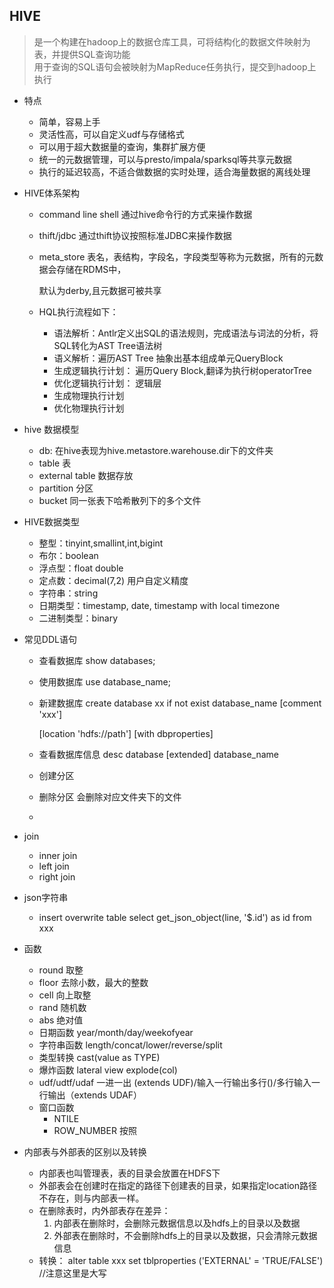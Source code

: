 ## HIVE
> 是一个构建在hadoop上的数据仓库工具，可将结构化的数据文件映射为表，并提供SQL查询功能  
> 用于查询的SQL语句会被映射为MapReduce任务执行，提交到hadoop上执行

- 特点 
  - 简单，容易上手  
  - 灵活性高，可以自定义udf与存储格式 
  - 可以用于超大数据量的查询，集群扩展方便
  - 统一的元数据管理，可以与presto/impala/sparksql等共享元数据
  - 执行的延迟较高，不适合做数据的实时处理，适合海量数据的离线处理  
- HIVE体系架构
  - command line shell 通过hive命令行的方式来操作数据
  
  - thift/jdbc  通过thift协议按照标准JDBC来操作数据  
  
  - meta_store 表名，表结构，字段名，字段类型等称为元数据，所有的元数据会存储在RDMS中，
  
    默认为derby,且元数据可被共享
  
  - HQL执行流程如下：  
    - 语法解析：Antlr定义出SQL的语法规则，完成语法与词法的分析，将SQL转化为AST Tree语法树  
    - 语义解析：遍历AST Tree 抽象出基本组成单元QueryBlock
    - 生成逻辑执行计划： 遍历Query Block,翻译为执行树operatorTree 
    - 优化逻辑执行计划： 逻辑层
    - 生成物理执行计划
    - 优化物理执行计划
- hive 数据模型
  - db: 在hive表现为hive.metastore.warehouse.dir下的文件夹
  - table  表
  - external table 数据存放
  - partition  分区
  - bucket 同一张表下哈希散列下的多个文件
- HIVE数据类型
  - 整型：tinyint,smallint,int,bigint
  - 布尔：boolean 
  - 浮点型：float double
  - 定点数：decimal(7,2) 用户自定义精度
  - 字符串：string
  - 日期类型：timestamp, date, timestamp with local timezone
  - 二进制类型：binary
- 常见DDL语句
  - 查看数据库  show databases;
  
  - 使用数据库  use database_name;
  
  - 新建数据库  create database xx if not exist database_name [comment 'xxx'] 
  
    [location 'hdfs://path'] [with dbproperties]
  
  - 查看数据库信息  desc database [extended] database_name
  
  - 创建分区
  
  - 删除分区  会删除对应文件夹下的文件
  
  - 
- join
  - inner join
  - left join
  - right join
- json字符串
  - insert overwrite table select get_json_object(line, '$.id') as id from xxx

- 函数
  - round   取整
  - floor   去除小数，最大的整数
  - cell    向上取整
  - rand    随机数
  - abs     绝对值
  - 日期函数  year/month/day/weekofyear
  - 字符串函数  length/concat/lower/reverse/split
  - 类型转换   cast(value as TYPE)
  - 爆炸函数   lateral view explode(col)
  - udf/udtf/udaf  一进一出 (extends UDF)/输入一行输出多行()/多行输入一行输出（extends UDAF）
  - 窗口函数  
    - NTILE
    - ROW_NUMBER  按照
- 内部表与外部表的区别以及转换
  - 内部表也叫管理表，表的目录会放置在HDFS下
  - 外部表会在创建时在指定的路径下创建表的目录，如果指定location路径不存在，则与内部表一样。
  - 在删除表时，内外部表存在差异：  
    1. 内部表在删除时，会删除元数据信息以及hdfs上的目录以及数据  
    2. 外部表在删除时，不会删除hdfs上的目录以及数据，只会清除元数据信息
  - 转换： alter table  xxx set tblproperties ('EXTERNAL' = 'TRUE/FALSE')  //注意这里是大写
